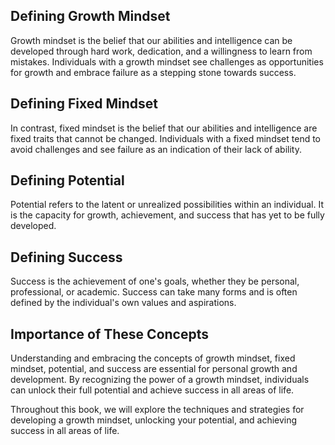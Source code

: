
Defining Growth Mindset
-----------------------

Growth mindset is the belief that our abilities and intelligence can be developed through hard work, dedication, and a willingness to learn from mistakes. Individuals with a growth mindset see challenges as opportunities for growth and embrace failure as a stepping stone towards success.

Defining Fixed Mindset
----------------------

In contrast, fixed mindset is the belief that our abilities and intelligence are fixed traits that cannot be changed. Individuals with a fixed mindset tend to avoid challenges and see failure as an indication of their lack of ability.

Defining Potential
------------------

Potential refers to the latent or unrealized possibilities within an individual. It is the capacity for growth, achievement, and success that has yet to be fully developed.

Defining Success
----------------

Success is the achievement of one's goals, whether they be personal, professional, or academic. Success can take many forms and is often defined by the individual's own values and aspirations.

Importance of These Concepts
----------------------------

Understanding and embracing the concepts of growth mindset, fixed mindset, potential, and success are essential for personal growth and development. By recognizing the power of a growth mindset, individuals can unlock their full potential and achieve success in all areas of life.

Throughout this book, we will explore the techniques and strategies for developing a growth mindset, unlocking your potential, and achieving success in all areas of life.
